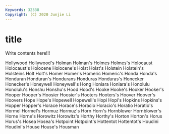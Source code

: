 ```yaml
---
Keywords: 32338
Copyright: (C) 2020 Junjie Li
---
```


# title

Write contents here!!!

Hollywood 
Hollywood's 
Holman 
Holman's 
Holmes 
Holmes's 
Holocaust 
Holocaust's
Holocene 
Holocene's 
Holst 
Holst's 
Holstein 
Holstein's 
Holsteins 
Holt 
Holt's 
Homer
Homer's 
Homeric 
Homeric's 
Honda 
Honda's 
Honduran 
Honduran's 
Hondurans 
Honduras 
Honduras's
Honecker 
Honecker's 
Honeywell 
Honeywell's 
Hong 
Honiara 
Honiara's 
Honolulu 
Honolulu's 
Honshu
Honshu's 
Hood 
Hood's 
Hooke 
Hooke's 
Hooker 
Hooker's 
Hooper 
Hooper's 
Hoosier
Hoosier's 
Hooters 
Hooters's 
Hoover 
Hoover's 
Hoovers 
Hope 
Hope's 
Hopewell 
Hopewell's
Hopi 
Hopi's 
Hopkins 
Hopkins's 
Hopper 
Hopper's 
Horace 
Horace's 
Horacio 
Horacio's
Horatio 
Horatio's 
Hormel 
Hormel's 
Hormuz 
Hormuz's 
Horn 
Horn's 
Hornblower 
Hornblower's
Horne 
Horne's 
Horowitz 
Horowitz's 
Horthy 
Horthy's 
Horton 
Horton's 
Horus 
Horus's
Hosea 
Hosea's 
Hotpoint 
Hotpoint's 
Hottentot 
Hottentot's 
Houdini 
Houdini's 
House 
House's
Housman 
